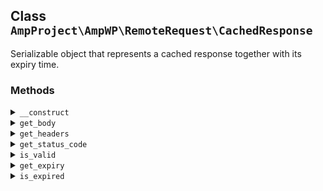 ## Class `AmpProject\AmpWP\RemoteRequest\CachedResponse`

Serializable object that represents a cached response together with its expiry time.

### Methods
<details>
<summary><code>__construct</code></summary>

```php
public __construct( $body, $headers, $status_code, DateTimeInterface $expiry )
```

Instantiate a CachedResponse object.


</details>
<details>
<summary><code>get_body</code></summary>

```php
public get_body()
```

Get the cached body.


</details>
<details>
<summary><code>get_headers</code></summary>

```php
public get_headers()
```

Get the cached headers.


</details>
<details>
<summary><code>get_status_code</code></summary>

```php
public get_status_code()
```

Get the cached status code.


</details>
<details>
<summary><code>is_valid</code></summary>

```php
public is_valid()
```

Determine the validity of the cached response.


</details>
<details>
<summary><code>get_expiry</code></summary>

```php
public get_expiry()
```

Get the expiry of the cached value.


</details>
<details>
<summary><code>is_expired</code></summary>

```php
public is_expired()
```

Check whether the cached value is expired.


</details>
